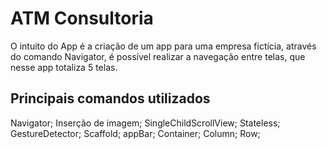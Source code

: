 # ATM Consultoria

O intuito do App é a criação de um app para uma empresa fictícia, através do comando Navigator, é possível realizar a navegação entre telas, que nesse app totaliza 5 telas.

## Principais comandos utilizados

Navigator; Inserção de imagem; SingleChildScrollView; Stateless; GestureDetector; Scaffold; appBar; Container; Column; Row;
